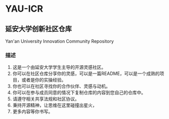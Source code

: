 # YAU-ICR

## 延安大学创新社区仓库

Yan'an University Innovation Community Repository

### 描述

1. 这是一个由延安大学学生主导的开源灵感社区。
2. 你可以在社区仓库分享你的灵感，可以是一篇README，可以是一个成熟的项目，或者是你的实操经验。
3. 你也可以在社区寻找你的合作伙伴、灵感与动机。
4. 你可以在参与成员同意的情况下复制仓库的内容到您自己的仓库中。
5. 请遵守相关共享法规和社区协议。
6. 秉持开源精神，让思维在这里碰撞出星火，
7. 更多内容等你书写。
